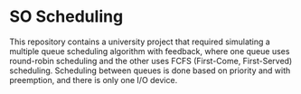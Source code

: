 
# SO Scheduling

This repository contains a university project that required simulating a multiple queue scheduling algorithm with feedback, where one queue uses round-robin scheduling and the other uses FCFS (First-Come, First-Served) scheduling. Scheduling between queues is done based on priority and with preemption, and there is only one I/O device.
